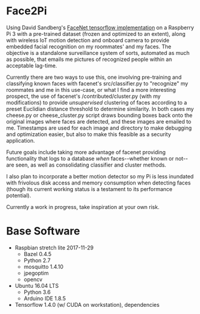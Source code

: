 # Face2Pi
Using David Sandberg's [FaceNet tensorflow implementation](https://github.com/davidsandberg/facenet) on a Raspberry Pi 3 with a pre-trained dataset (frozen and optimized to an extent), along with wireless IoT motion detection and onboard camera to provide embedded facial recognition on my roommates' and my faces. The objective is a standalone surveillance system of sorts, automated as much as possible, that emails me pictures of recognized people within an acceptable lag-time.           

Currently there are two ways to use this, one involving pre-training and classifying known faces with facenet's src/classifier.py to "recognize" my roommates and me in this use-case, or what I find a more interesting prospect, the use of facenet's /contributed/cluster.py (with my modifications) to provide *unsupervised* clustering of faces according to a preset Euclidian distance threshold to determine similarity. In both cases my cheese.py or cheese_cluster.py script draws bounding boxes back onto the original images where faces are detected, and these images are emailed to me. Timestamps are used for each image and directory to make debugging and optimization easier, but also to make this feasible as a security application.

Future goals include taking more advantage of facenet providing functionality that logs to a database *when* faces--whether known or not--are seen, as well as consolidating classifier and cluster methods.

I also plan to incorporate a better motion detector so my Pi is less inundated with frivolous disk access and memory consumption when detecting faces (though its current working status is a testament to its performance potential).

Currently a work in progress, take inspiration at your own risk.

# Base Software
- Raspbian stretch lite 2017-11-29             
  * Bazel 0.4.5
  * Python 2.7              
  * mosquitto 1.4.10
  * jpegoptim
  * opencv
- Ubuntu 16.04 LTS                  
  * Python 3.6                   
  * Arduino IDE 1.8.5
- Tensorflow 1.4.0 (w/ CUDA on workstation), dependencies                   
